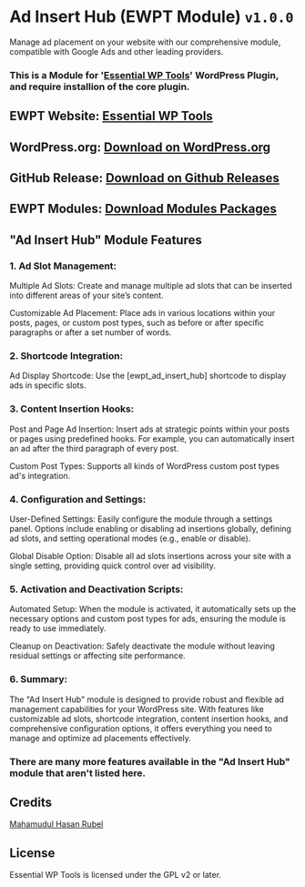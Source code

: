 # Ad Insert Hub (EWPT Module) `v1.0.0`

Manage ad placement on your website with our comprehensive module, compatible with Google Ads and other leading providers.

### This is a Module for '[Essential WP Tools](https://wordpress.org/plugins/essential-wp-tools/)' WordPress Plugin, and require installion of the core plugin.

## EWPT Website: **[Essential WP Tools](https://ewpt.ractstudio.com/)**
## WordPress.org: [Download on WordPress.org](https://wordpress.org/plugins/essential-wp-tools/)
## GitHub Release: [Download on Github Releases](https://github.com/RactStudio/essential-wp-tools/releases)
## EWPT Modules: [Download Modules Packages](https://github.com/RactStudio/ewpt-modules/)

## "Ad Insert Hub" Module Features

### 1. Ad Slot Management:

Multiple Ad Slots: Create and manage multiple ad slots that can be inserted into different areas of your site’s content.

Customizable Ad Placement: Place ads in various locations within your posts, pages, or custom post types, such as before or after specific paragraphs or after a set number of words.

### 2. Shortcode Integration:

Ad Display Shortcode: Use the [ewpt_ad_insert_hub] shortcode to display ads in specific slots.

### 3. Content Insertion Hooks:

Post and Page Ad Insertion: Insert ads at strategic points within your posts or pages using predefined hooks. For example, you can automatically insert an ad after the third paragraph of every post.

Custom Post Types: Supports all kinds of WordPress custom post types ad's integration.

### 4. Configuration and Settings:

User-Defined Settings: Easily configure the module through a settings panel. Options include enabling or disabling ad insertions globally, defining ad slots, and setting operational modes (e.g., enable or disable).

Global Disable Option: Disable all ad slots insertions across your site with a single setting, providing quick control over ad visibility.

### 5. Activation and Deactivation Scripts:
Automated Setup: When the module is activated, it automatically sets up the necessary options and custom post types for ads, ensuring the module is ready to use immediately.

Cleanup on Deactivation: Safely deactivate the module without leaving residual settings or affecting site performance.

### 6. Summary:
The "Ad Insert Hub" module is designed to provide robust and flexible ad management capabilities for your WordPress site. With features like customizable ad slots, shortcode integration, content insertion hooks, and comprehensive configuration options, it offers everything you need to manage and optimize ad placements effectively.

### There are many more features available in the "Ad Insert Hub" module that aren't listed here.


## Credits

[Mahamudul Hasan Rubel](https://mhr.ractstudio.com/)


## License

Essential WP Tools is licensed under the GPL v2 or later.
